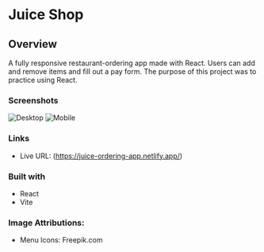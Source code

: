 # Juice Shop

## Overview 
A fully responsive restaurant-ordering app made with React. Users can add and remove items and fill out a pay form. The purpose of this project was to practice using React.

### Screenshots

![](/icons/juice-shop-mobile-screenshot.png "Desktop")
![](/icons/juice-shop-screenshot.png "Mobile")


### Links

- Live URL: (https://juice-ordering-app.netlify.app/)

### Built with

- React
- Vite

### Image Attributions:
- Menu Icons: Freepik.com


